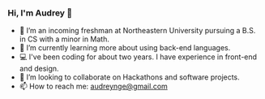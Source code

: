 ### Hi, I'm Audrey 👋

- 🔭 I’m an incoming freshman at Northeastern University pursuing a B.S. in CS with a minor in Math.
- 🌱 I’m currently learning more about using back-end languages.
- 💻 I've been coding for about two years. I have experience in front-end and design.
- 👯 I’m looking to collaborate on Hackathons and software projects.
- 📫 How to reach me: audreynge@gmail.com

